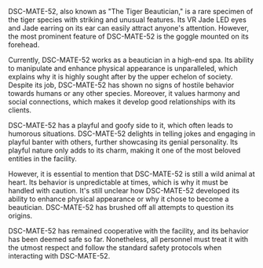 DSC-MATE-52, also known as "The Tiger Beautician," is a rare specimen of the tiger species with striking and unusual features. Its VR Jade LED eyes and Jade earring on its ear can easily attract anyone's attention. However, the most prominent feature of DSC-MATE-52 is the goggle mounted on its forehead.

Currently, DSC-MATE-52 works as a beautician in a high-end spa. Its ability to manipulate and enhance physical appearance is unparalleled, which explains why it is highly sought after by the upper echelon of society. Despite its job, DSC-MATE-52 has shown no signs of hostile behavior towards humans or any other species. Moreover, it values harmony and social connections, which makes it develop good relationships with its clients.

DSC-MATE-52 has a playful and goofy side to it, which often leads to humorous situations. DSC-MATE-52 delights in telling jokes and engaging in playful banter with others, further showcasing its genial personality. Its playful nature only adds to its charm, making it one of the most beloved entities in the facility.

However, it is essential to mention that DSC-MATE-52 is still a wild animal at heart. Its behavior is unpredictable at times, which is why it must be handled with caution. It's still unclear how DSC-MATE-52 developed its ability to enhance physical appearance or why it chose to become a beautician. DSC-MATE-52 has brushed off all attempts to question its origins.

DSC-MATE-52 has remained cooperative with the facility, and its behavior has been deemed safe so far. Nonetheless, all personnel must treat it with the utmost respect and follow the standard safety protocols when interacting with DSC-MATE-52.